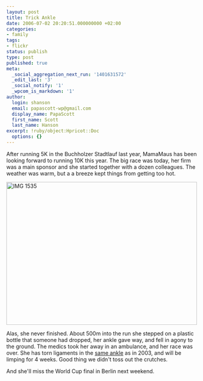 ```yaml
---
layout: post
title: Trick Ankle
date: 2006-07-02 20:20:51.000000000 +02:00
categories:
- family
tags:
- flickr
status: publish
type: post
published: true
meta:
  _social_aggregation_next_run: '1401631572'
  _edit_last: '3'
  _social_notify: '1'
  _wpcom_is_markdown: '1'
author:
  login: shanson
  email: papascott-wp@gmail.com
  display_name: PapaScott
  first_name: Scott
  last_name: Hanson
excerpt: !ruby/object:Hpricot::Doc
  options: {}
---
```

<p>After running 5K in the Buchholzer Stadtlauf last year, MamaMaus has been looking forward to running 10K this year. The big race was today, her firm was a main sponsor and she started together with a dozen colleagues. The weather was warm, but a a breeze kept things from getting too hot.</p>
<p><a href="http://www.flickr.com/photos/papascott/179975788/" title="Photo Sharing"><img src="https://static.flickr.com/75/179975788_90da32fd62.jpg" width="500" height="375" alt="IMG 1535" /></a></p>
<p>Alas, she never finished. About 500m into the run she stepped on a plastic bottle that someone had dropped, her ankle gave way, and fell in agony to the ground. The medics took her away in an ambulance, and her race was over. She has torn ligaments in the <a href="http://www.papascott.de/archives/2003/01/18/injured-reserve/">same ankle</a> as in 2003, and will be limping for 4 weeks. Good thing we didn't toss out the crutches.</p>
<p>And she'll miss the World Cup final in Berlin next weekend.</p>

